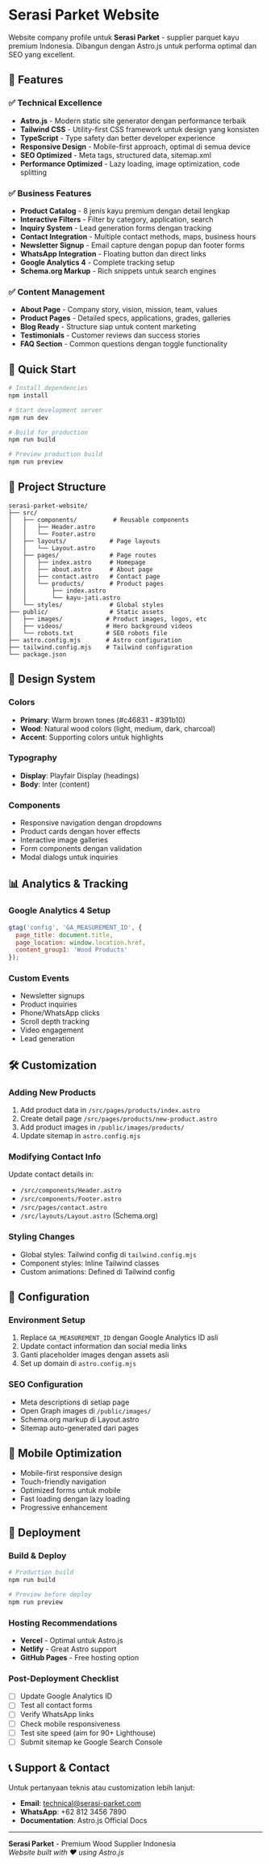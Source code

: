 # Serasi Parket Website

Website company profile untuk **Serasi Parket** - supplier parquet kayu premium Indonesia. Dibangun dengan Astro.js untuk performa optimal dan SEO yang excellent.

## 🌟 Features

### ✅ Technical Excellence
- **Astro.js** - Modern static site generator dengan performance terbaik
- **Tailwind CSS** - Utility-first CSS framework untuk design yang konsisten
- **TypeScript** - Type safety dan better developer experience
- **Responsive Design** - Mobile-first approach, optimal di semua device
- **SEO Optimized** - Meta tags, structured data, sitemap.xml
- **Performance Optimized** - Lazy loading, image optimization, code splitting

### ✅ Business Features
- **Product Catalog** - 8 jenis kayu premium dengan detail lengkap
- **Interactive Filters** - Filter by category, application, search
- **Inquiry System** - Lead generation forms dengan tracking
- **Contact Integration** - Multiple contact methods, maps, business hours
- **Newsletter Signup** - Email capture dengan popup dan footer forms
- **WhatsApp Integration** - Floating button dan direct links
- **Google Analytics 4** - Complete tracking setup
- **Schema.org Markup** - Rich snippets untuk search engines

### ✅ Content Management
- **About Page** - Company story, vision, mission, team, values
- **Product Pages** - Detailed specs, applications, grades, galleries
- **Blog Ready** - Structure siap untuk content marketing
- **Testimonials** - Customer reviews dan success stories
- **FAQ Section** - Common questions dengan toggle functionality

## 🚀 Quick Start

```bash
# Install dependencies
npm install

# Start development server
npm run dev

# Build for production
npm run build

# Preview production build
npm run preview
```

## 📁 Project Structure

```
serasi-parket-website/
├── src/
│   ├── components/          # Reusable components
│   │   ├── Header.astro
│   │   └── Footer.astro
│   ├── layouts/            # Page layouts
│   │   └── Layout.astro
│   ├── pages/              # Page routes
│   │   ├── index.astro     # Homepage
│   │   ├── about.astro     # About page
│   │   ├── contact.astro   # Contact page
│   │   └── products/       # Product pages
│   │       ├── index.astro
│   │       └── kayu-jati.astro
│   └── styles/             # Global styles
├── public/                 # Static assets
│   ├── images/            # Product images, logos, etc
│   ├── videos/            # Hero background videos
│   └── robots.txt         # SEO robots file
├── astro.config.mjs       # Astro configuration
├── tailwind.config.mjs    # Tailwind configuration
└── package.json
```

## 🎨 Design System

### Colors
- **Primary**: Warm brown tones (#c46831 - #391b10)
- **Wood**: Natural wood colors (light, medium, dark, charcoal)
- **Accent**: Supporting colors untuk highlights

### Typography
- **Display**: Playfair Display (headings)
- **Body**: Inter (content)

### Components
- Responsive navigation dengan dropdowns
- Product cards dengan hover effects
- Interactive image galleries
- Form components dengan validation
- Modal dialogs untuk inquiries

## 📊 Analytics & Tracking

### Google Analytics 4 Setup
```javascript
gtag('config', 'GA_MEASUREMENT_ID', {
  page_title: document.title,
  page_location: window.location.href,
  content_group1: 'Wood Products'
});
```

### Custom Events
- Newsletter signups
- Product inquiries
- Phone/WhatsApp clicks
- Scroll depth tracking
- Video engagement
- Lead generation

## 🛠 Customization

### Adding New Products
1. Add product data in `/src/pages/products/index.astro`
2. Create detail page `/src/pages/products/new-product.astro`
3. Add product images in `/public/images/products/`
4. Update sitemap in `astro.config.mjs`

### Modifying Contact Info
Update contact details in:
- `/src/components/Header.astro`
- `/src/components/Footer.astro`
- `/src/pages/contact.astro`
- `/src/layouts/Layout.astro` (Schema.org)

### Styling Changes
- Global styles: Tailwind config di `tailwind.config.mjs`
- Component styles: Inline Tailwind classes
- Custom animations: Defined di Tailwind config

## 🔧 Configuration

### Environment Setup
1. Replace `GA_MEASUREMENT_ID` dengan Google Analytics ID asli
2. Update contact information dan social media links
3. Ganti placeholder images dengan assets asli
4. Set up domain di `astro.config.mjs`

### SEO Configuration
- Meta descriptions di setiap page
- Open Graph images di `/public/images/`
- Schema.org markup di Layout.astro
- Sitemap auto-generated dari pages

## 📱 Mobile Optimization

- Mobile-first responsive design
- Touch-friendly navigation
- Optimized forms untuk mobile
- Fast loading dengan lazy loading
- Progressive enhancement

## 🚀 Deployment

### Build & Deploy
```bash
# Production build
npm run build

# Preview before deploy
npm run preview
```

### Hosting Recommendations
- **Vercel** - Optimal untuk Astro.js
- **Netlify** - Great Astro support
- **GitHub Pages** - Free hosting option

### Post-Deployment Checklist
- [ ] Update Google Analytics ID
- [ ] Test all contact forms
- [ ] Verify WhatsApp links
- [ ] Check mobile responsiveness
- [ ] Test site speed (aim for 90+ Lighthouse)
- [ ] Submit sitemap ke Google Search Console

## 📞 Support & Contact

Untuk pertanyaan teknis atau customization lebih lanjut:

- **Email**: technical@serasi-parket.com
- **WhatsApp**: +62 812 3456 7890
- **Documentation**: Astro.js Official Docs

---

**Serasi Parket** - Premium Wood Supplier Indonesia  
*Website built with ❤️ using Astro.js*

